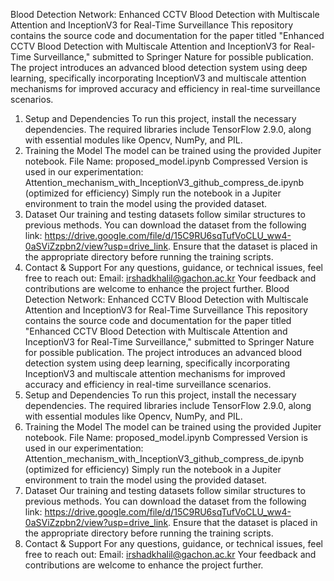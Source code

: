 Blood Detection Network: Enhanced CCTV Blood Detection with Multiscale Attention and InceptionV3 for Real-Time Surveillance
This repository contains the source code and documentation for the paper titled "Enhanced CCTV Blood Detection with Multiscale Attention and InceptionV3 for Real-Time Surveillance," submitted to Springer Nature for possible publication. The project introduces an advanced blood detection system using deep learning, specifically incorporating InceptionV3 and multiscale attention mechanisms for improved accuracy and efficiency in real-time surveillance scenarios.
1. Setup and Dependencies
To run this project, install the necessary dependencies. The required libraries include TensorFlow 2.9.0, along with essential modules like Opencv, NumPy, and PIL.
2. Training the Model
The model can be trained using the provided Jupiter notebook. File Name: proposed_model.ipynb
Compressed Version is used in our experimentation: Attention_mechanism_with_InceptionV3_github_compress_de.ipynb (optimized for efficiency)
Simply run the notebook in a Jupiter environment to train the model using the provided dataset.
3. Dataset
Our training and testing datasets follow similar structures to previous methods. You can download the dataset from the following link:  https://drive.google.com/file/d/15C9RU6sqTufVoCLU_ww4-0aSViZzpbn2/view?usp=drive_link. Ensure that the dataset is placed in the appropriate directory before running the training scripts.
 4. Contact & Support
For any questions, guidance, or technical issues, feel free to reach out: Email: irshadkhalil@gachon.ac.kr
Your feedback and contributions are welcome to enhance the project further.
Blood Detection Network: Enhanced CCTV Blood Detection with Multiscale Attention and InceptionV3 for Real-Time Surveillance
This repository contains the source code and documentation for the paper titled "Enhanced CCTV Blood Detection with Multiscale Attention and InceptionV3 for Real-Time Surveillance," submitted to Springer Nature for possible publication. The project introduces an advanced blood detection system using deep learning, specifically incorporating InceptionV3 and multiscale attention mechanisms for improved accuracy and efficiency in real-time surveillance scenarios.
1. Setup and Dependencies
To run this project, install the necessary dependencies. The required libraries include TensorFlow 2.9.0, along with essential modules like Opencv, NumPy, and PIL.
2. Training the Model
The model can be trained using the provided Jupiter notebook. File Name: proposed_model.ipynb
Compressed Version is used in our experimentation: Attention_mechanism_with_InceptionV3_github_compress_de.ipynb (optimized for efficiency)
Simply run the notebook in a Jupiter environment to train the model using the provided dataset.
3. Dataset
Our training and testing datasets follow similar structures to previous methods. You can download the dataset from the following link:  https://drive.google.com/file/d/15C9RU6sqTufVoCLU_ww4-0aSViZzpbn2/view?usp=drive_link. Ensure that the dataset is placed in the appropriate directory before running the training scripts.
 4. Contact & Support
For any questions, guidance, or technical issues, feel free to reach out: Email: irshadkhalil@gachon.ac.kr
Your feedback and contributions are welcome to enhance the project further.
